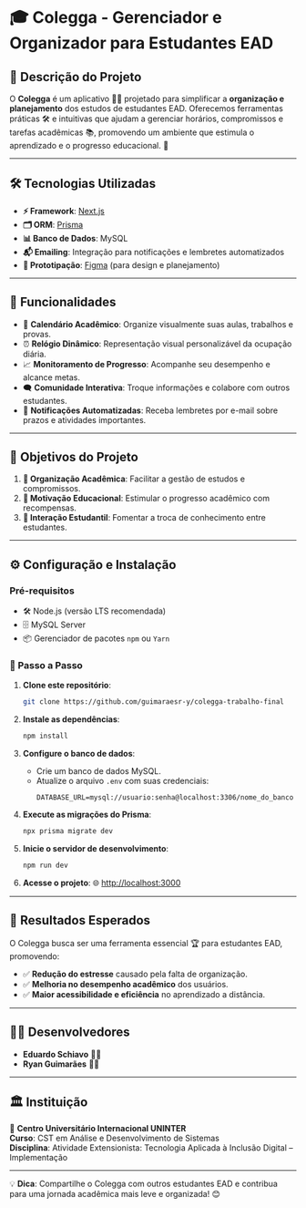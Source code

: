 # 🎓 Colegga - Gerenciador e Organizador para Estudantes EAD

## 📝 Descrição do Projeto
O **Colegga** é um aplicativo 🧑‍💻 projetado para simplificar a **organização e planejamento** dos estudos de estudantes EAD. Oferecemos ferramentas práticas 🛠️ e intuitivas que ajudam a gerenciar horários, compromissos e tarefas acadêmicas 📚, promovendo um ambiente que estimula o aprendizado e o progresso educacional. 🚀

---

## 🛠️ Tecnologias Utilizadas
- **⚡ Framework**: [Next.js](https://nextjs.org/)
- **🗂️ ORM**: [Prisma](https://www.prisma.io/)
- **📊 Banco de Dados**: MySQL
- **📬 Emailing**: Integração para notificações e lembretes automatizados
- **🎨 Prototipação**: [Figma](https://figma.com/) (para design e planejamento)

---

## 🌟 Funcionalidades
- 📅 **Calendário Acadêmico**: Organize visualmente suas aulas, trabalhos e provas.
- ⏰ **Relógio Dinâmico**: Representação visual personalizável da ocupação diária.
- 📈 **Monitoramento de Progresso**: Acompanhe seu desempenho e alcance metas.
- 🗨️ **Comunidade Interativa**: Troque informações e colabore com outros estudantes.
- 🔔 **Notificações Automatizadas**: Receba lembretes por e-mail sobre prazos e atividades importantes.

---

## 🎯 Objetivos do Projeto
1. **📑 Organização Acadêmica**: Facilitar a gestão de estudos e compromissos.
2. **🎯 Motivação Educacional**: Estimular o progresso acadêmico com recompensas.
3. **👥 Interação Estudantil**: Fomentar a troca de conhecimento entre estudantes.

---

## ⚙️ Configuração e Instalação

### Pré-requisitos
- 🛠️ Node.js (versão LTS recomendada)
- 🗄️ MySQL Server
- 📦 Gerenciador de pacotes `npm` ou `Yarn`

### 🚀 Passo a Passo
1. **Clone este repositório**:
   ```bash
   git clone https://github.com/guimaraesr-y/colegga-trabalho-final
   ```

2. **Instale as dependências**:
   ```bash
   npm install
   ```

3. **Configure o banco de dados**:
   - Crie um banco de dados MySQL.
   - Atualize o arquivo `.env` com suas credenciais:
     ```
     DATABASE_URL=mysql://usuario:senha@localhost:3306/nome_do_banco
     ```

4. **Execute as migrações do Prisma**:
   ```bash
   npx prisma migrate dev
   ```

5. **Inicie o servidor de desenvolvimento**:
   ```bash
   npm run dev
   ```

6. **Acesse o projeto**: 🌐 [http://localhost:3000](http://localhost:3000)

---

## 🎯 Resultados Esperados
O Colegga busca ser uma ferramenta essencial 🏆 para estudantes EAD, promovendo:
- ✅ **Redução do estresse** causado pela falta de organização.
- ✅ **Melhoria no desempenho acadêmico** dos usuários.
- ✅ **Maior acessibilidade e eficiência** no aprendizado a distância.

---

## 👨‍💻 Desenvolvedores
- **Eduardo Schiavo** 🧑‍💻
- **Ryan Guimarães** 🧑‍💻

---

## 🏛️ Instituição
📍 **Centro Universitário Internacional UNINTER**  
**Curso**: CST em Análise e Desenvolvimento de Sistemas  
**Disciplina**: Atividade Extensionista: Tecnologia Aplicada à Inclusão Digital – Implementação  

---

💡 **Dica**: Compartilhe o Colegga com outros estudantes EAD e contribua para uma jornada acadêmica mais leve e organizada! 😊  
